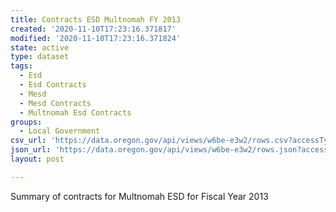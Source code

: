 ```yaml
---
title: Contracts ESD Multnomah FY 2013
created: '2020-11-10T17:23:16.371817'
modified: '2020-11-10T17:23:16.371824'
state: active
type: dataset
tags:
  - Esd
  - Esd Contracts
  - Mesd
  - Mesd Contracts
  - Multnomah Esd Contracts
groups:
  - Local Government
csv_url: 'https://data.oregon.gov/api/views/w6be-e3w2/rows.csv?accessType=DOWNLOAD'
json_url: 'https://data.oregon.gov/api/views/w6be-e3w2/rows.json?accessType=DOWNLOAD'
layout: post

---
```

Summary of contracts for Multnomah ESD for Fiscal Year 2013

